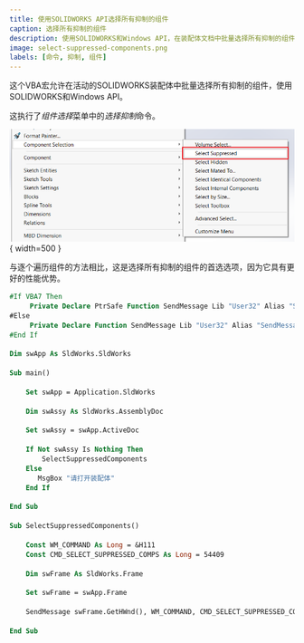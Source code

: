 ```yaml
---
title: 使用SOLIDWORKS API选择所有抑制的组件
caption: 选择所有抑制的组件
description: 使用SOLIDWORKS和Windows API，在装配体文档中批量选择所有抑制的组件的VBA宏
image: select-suppressed-components.png
labels: [命令, 抑制, 组件]
---
```


这个VBA宏允许在活动的SOLIDWORKS装配体中批量选择所有抑制的组件，使用SOLIDWORKS和Windows API。

这执行了*组件选择*菜单中的*选择抑制*命令。

![选择抑制命令](select-suppressed-components.png){ width=500 }

与逐个遍历组件的方法相比，这是选择所有抑制的组件的首选选项，因为它具有更好的性能优势。

~~~ vb
#If VBA7 Then
     Private Declare PtrSafe Function SendMessage Lib "User32" Alias "SendMessageA" (ByVal hWnd As Long, ByVal wMsg As Long, ByVal wParam As Long, lParam As Any) As Long
#Else
     Private Declare Function SendMessage Lib "User32" Alias "SendMessageA" (ByVal hWnd As Long, ByVal wMsg As Long, ByVal wParam As Long, lParam As Any) As Long
#End If
 
Dim swApp As SldWorks.SldWorks
 
Sub main()
    
    Set swApp = Application.SldWorks
    
    Dim swAssy As SldWorks.AssemblyDoc
    
    Set swAssy = swApp.ActiveDoc
    
    If Not swAssy Is Nothing Then
        SelectSuppressedComponents
    Else
       MsgBox "请打开装配体"
    End If
     
End Sub

Sub SelectSuppressedComponents()
    
    Const WM_COMMAND As Long = &H111
    Const CMD_SELECT_SUPPRESSED_COMPS As Long = 54409
    
    Dim swFrame As SldWorks.Frame
        
    Set swFrame = swApp.Frame
        
    SendMessage swFrame.GetHWnd(), WM_COMMAND, CMD_SELECT_SUPPRESSED_COMPS, 0

End Sub
~~~